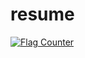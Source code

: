 # resume
 <a href="https://info.flagcounter.com/wgQq"><img src="https://s01.flagcounter.com/count2/wgQq/bg_FFFFFF/txt_000000/border_CCCCCC/columns_2/maxflags_10/viewers_0/labels_0/pageviews_0/flags_0/percent_0/" alt="Flag Counter" border="0"></a>
